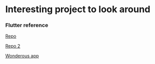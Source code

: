 # Interesting project to look around

### Flutter reference
[Repo](https://github.com/SolarMotion/flutter_SHOPii)

[Repo 2](https://github.com/SolarMotion/shopping-app-prototype)

[Wonderous app](https://github.com/SolarMotion/fork-flutter-wonderous-app)
